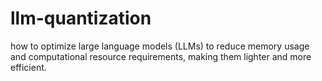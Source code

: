 # llm-quantization
how to optimize large language models (LLMs) to reduce memory usage and computational resource requirements, making them lighter and more efficient.
